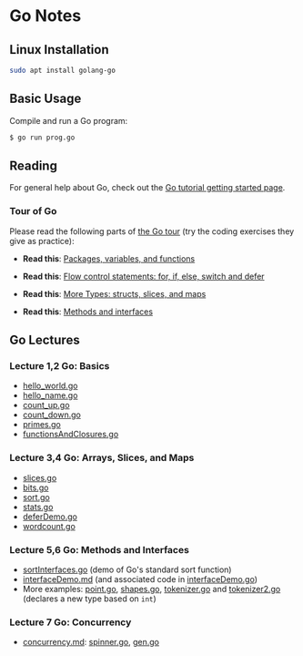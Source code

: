 # Go Notes

## Linux Installation

```bash
sudo apt install golang-go
```

## Basic Usage

Compile and run a Go program:

```bash
$ go run prog.go
```

## Reading

For general help about Go, check out the [Go tutorial getting started
page](https://go.dev/doc/tutorial/getting-started).


### Tour of Go

Please read the following parts of [the Go tour](https://go.dev/tour/list)
(try the coding exercises they give as practice):

- **Read this**: [Packages, variables, and
  functions](https://go.dev/tour/basics)

- **Read this**: [Flow control statements: for, if, else, switch and
  defer](https://go.dev/tour/flowcontrol/1)

- **Read this**: [More Types: structs, slices, and
  maps](https://go.dev/tour/moretypes/1)

- **Read this**: [Methods and interfaces](https://go.dev/tour/methods/1)

## Go Lectures

### Lecture 1,2 Go: Basics

- [hello_world.go](hello_world.go)
- [hello_name.go](hello_name.go)
- [count_up.go](count_up.go)
- [count_down.go](count_down.go)
- [primes.go](primes.go)
- [functionsAndClosures.go](functionsAndClosures.go)

### Lecture 3,4 Go: Arrays, Slices, and Maps

- [slices.go](slices.go)
- [bits.go](bits.go)
- [sort.go](sort.go)
- [stats.go](stats.go)
- [deferDemo.go](deferDemo.go)
- [wordcount.go](wordcount.go)

### Lecture 5,6 Go: Methods and Interfaces

- [sortInterfaces.go](sortInterfaces.go) (demo of Go's standard sort function)
- [interfaceDemo.md](interfaceDemo.md) (and associated code in
  [interfaceDemo.go](interfaceDemo.go))
- More examples: [point.go](point.go), [shapes.go](shapes.go),
  [tokenizer.go](tokenizer.go) and [tokenizer2.go](tokenizer2.go) (declares a
  new type based on `int`)

### Lecture 7 Go: Concurrency

- [concurrency.md](concurrency.md): [spinner.go](spinner.go), [gen.go](gen.go)
